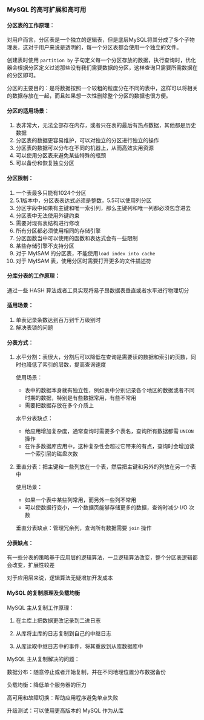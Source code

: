 ### MySQL 的高可扩展和高可用



#### 分区表的工作原理：

对用户而言，分区表是一个独立的逻辑表，但是底层MySQL将其分成了多个子物理表，这对于用户来说是透明的，每一个分区表都会使用一个独立的文件。

创建表时使用 `partition by` 子句定义每一个分区存放的数据，执行查询时，优化器会根据分区定义过滤那些没有我们需要数据的分区，这样查询只需要所需数据在的分区即可。

分区的主要目的：是将数据按照一个较粗的粒度分在不同的表中，这样可以将相关的数据存放在一起，而且如果想一次性删除整个分区的数据也很方便。

#### 分区的适用场景：

1. 表非常大，无法全部存在内存，或者只在表的最后有热点数据，其他都是历史数据
2. 分区表的数据更容易维护，可以对独立的分区进行独立的操作
3. 分区表的数据可以分布在不同的机器上，从而高效实用资源
4. 可以使用分区表来避免某些特殊的瓶颈
5. 可以备份和恢复独立分区



#### 分区限制：

1. 一个表最多只能有1024个分区
2. 5.1版本中，分区表表达式必须是整数，5.5可以使用列分区
3. 分区字段中如果有主键和唯一索引列，那么主键列和唯一列都必须包含进去
4. 分区表中无法使用外键约束
5. 需要对现有表结构进行修改
6. 所有分区都必须使用相同的存储引擎
7. 分区函数当中可以使用的函数和表达式会有一些限制
8. 某些存储引擎不支持分区
9. 对于 MyISAM 的分区表，不能使用`load index into cache`
10. 对于 MyISAM 表，使用分区时需要打开更多的文件描述符



#### 分库分表的工作原理：

通过一些 HASH 算法或者工具实现将易子昂数据表垂直或者水平进行物理切分



#### 适用场景：

1. 单表记录条数达到百万到千万级别时
2. 解决表锁的问题

#### 分表方式：

1. 水平分割：表很大，分割后可以降低在查询是需要读的数据和索引的页数，同时也降低了索引的层数，提高查询速度

   

   使用场景：

   * 表中的数据本身就有独立性，例如表中分别记录各个地区的数据或者不同时期的数据，特别是有些数据常用，有些不常用
   * 需要把数据存放在多个介质上

   

   水平分表缺点：

   * 给应用增加复杂度，通常查询时需要多个表名，查询所有数据都需 `UNION` 操作
   * 在许多数据库应用中，这种复杂性会超过它带来的有点，查询时会增加读一个索引层的磁盘次数

2. 垂直分表：把主键和一些列放在一个表，然后把主键和另外的列放在另一个表中

   

   使用场景：

   * 如果一个表中某些列常用，而另外一些列不常用
   * 可以使数据行变小，一个数据页能够存储更多的数据，查询时减少 I/O 次数

   

   垂直分表缺点：管理冗余列，查询所有数据需要 `join` 操作



#### 分表缺点：

有一些分表的策略基于应用层的逻辑算法，一旦逻辑算法改变，整个分区表逻辑都会改变，扩展性较差

对于应用层来说，逻辑算法无疑增加开发成本



#### MySQL 的复制原理及负载均衡

MySQL 主从复制工作原理：

1. 在主库上把数据更改记录到二进日志

2. 从库将主库的日志复制到自己的中继日志

3. 从库读取中继日志中的事件，将其重放到从库数据库中



MySQL 主从复制解决的问题：

数据分布：随意停止或者开始复制，并在不同地理位置分布数据备份

负载均衡：降低单个服务器的压力

高可用和故障切换：帮助应用程序避免单点失败

升级测试：可以使用更高版本的 MySQL 作为从库



